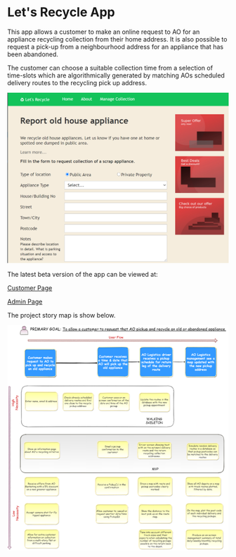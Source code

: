 # Let's Recycle App

This app allows a customer to make an online request 
to AO for an appliance recycling collection from 
their home address. It is also possible to request a 
pick-up from a neighbourhood address for an appliance 
that has been abandoned.

The customer can choose a suitable collection time from a selection
of time-slots which are algorithmically generated by matching 
AOs scheduled delivery routes to the recycling pick up address.  


![Customer Form](docs/readme_customer_form.png)

The latest beta version of the app can be viewed at:

[Customer Page](https://lets-recycle-app.github.io)

[Admin Page](https://lets-recycle-app.github.io/#/admin)



The project story map is show below.

![Story Map](docs/readme-story-map.png)
